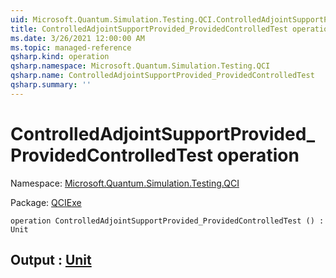 ```yaml
---
uid: Microsoft.Quantum.Simulation.Testing.QCI.ControlledAdjointSupportProvided_ProvidedControlledTest
title: ControlledAdjointSupportProvided_ProvidedControlledTest operation
ms.date: 3/26/2021 12:00:00 AM
ms.topic: managed-reference
qsharp.kind: operation
qsharp.namespace: Microsoft.Quantum.Simulation.Testing.QCI
qsharp.name: ControlledAdjointSupportProvided_ProvidedControlledTest
qsharp.summary: ''
---
```


# ControlledAdjointSupportProvided_ProvidedControlledTest operation

Namespace: [Microsoft.Quantum.Simulation.Testing.QCI](xref:Microsoft.Quantum.Simulation.Testing.QCI)

Package: [QCIExe](https://nuget.org/packages/QCIExe)




```qsharp
operation ControlledAdjointSupportProvided_ProvidedControlledTest () : Unit
```


## Output : [Unit](xref:microsoft.quantum.lang-ref.unit)

